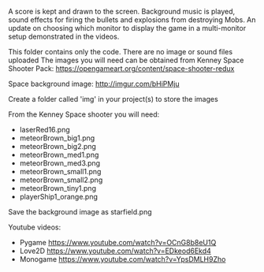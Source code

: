 A score is kept and drawn to the screen. Background music is played, sound effects for firing the bullets and explosions from destroying Mobs.
An update on choosing which monitor to display the game in a multi-monitor setup demonstrated in the videos.

This folder contains only the code. There are no image or sound files uploaded
The images you will need can be obtained from
Kenney Space Shooter Pack: https://opengameart.org/content/space-shooter-redux

Space background image: http://imgur.com/bHiPMju

Create a folder called 'img' in your project(s) to store the images

From the Kenney Space shooter you will need:
- laserRed16.png
- meteorBrown_big1.png
- meteorBrown_big2.png
- meteorBrown_med1.png
- meteorBrown_med3.png
- meteorBrown_small1.png
- meteorBrown_small2.png
- meteorBrown_tiny1.png
- playerShip1_orange.png

Save the background image as starfield.png

Youtube videos:
- Pygame    https://www.youtube.com/watch?v=OCnG8b8eU1Q
- Love2D    https://www.youtube.com/watch?v=EDkeod6Ekd4
- Monogame  https://www.youtube.com/watch?v=YpsDMLH9Zho
